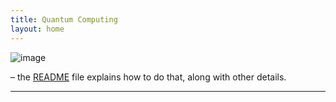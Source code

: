 ```yaml
---
title: Quantum Computing
layout: home
---
```


![image](https://github.com/user-attachments/assets/f0108a38-238f-409a-ad42-8ce06bcc8e56)

– the [README] file explains how to do that, along with other details.


----

[^1]: [It can take up to 10 minutes for changes to your site to publish after you push the changes to GitHub](https://docs.github.com/en/pages/setting-up-a-github-pages-site-with-jekyll/creating-a-github-pages-site-with-jekyll#creating-your-site).

[CS Topics 4 Kids]: https://www.bbc.com/news/articles/c51yvz51k2xo
[Quantum Computing]: https://www.linkedin.com/in/-jessica-wagner/
[README]: https://github.com/just-the-docs/just-the-docs-template/blob/main/README.md
